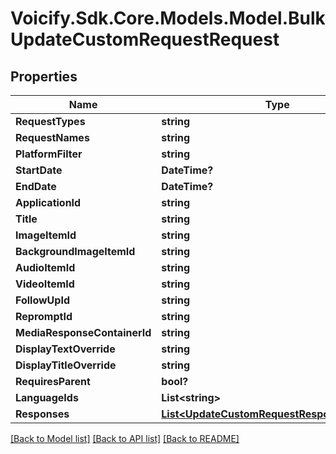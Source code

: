 # Voicify.Sdk.Core.Models.Model.BulkUpdateCustomRequestRequest
## Properties

Name | Type | Description | Notes
------------ | ------------- | ------------- | -------------
**RequestTypes** | **string** |  | [optional] 
**RequestNames** | **string** |  | [optional] 
**PlatformFilter** | **string** |  | [optional] 
**StartDate** | **DateTime?** |  | [optional] 
**EndDate** | **DateTime?** |  | [optional] 
**ApplicationId** | **string** |  | 
**Title** | **string** |  | 
**ImageItemId** | **string** |  | [optional] 
**BackgroundImageItemId** | **string** |  | [optional] 
**AudioItemId** | **string** |  | [optional] 
**VideoItemId** | **string** |  | [optional] 
**FollowUpId** | **string** |  | [optional] 
**RepromptId** | **string** |  | [optional] 
**MediaResponseContainerId** | **string** |  | [optional] 
**DisplayTextOverride** | **string** |  | [optional] 
**DisplayTitleOverride** | **string** |  | [optional] 
**RequiresParent** | **bool?** |  | [optional] 
**LanguageIds** | **List&lt;string&gt;** |  | [optional] 
**Responses** | [**List&lt;UpdateCustomRequestResponseRequest&gt;**](UpdateCustomRequestResponseRequest.md) |  | 

[[Back to Model list]](../README.md#documentation-for-models) [[Back to API list]](../README.md#documentation-for-api-endpoints) [[Back to README]](../README.md)

